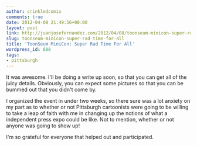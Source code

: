 ```yaml
---
author: crinkledcomix
comments: true
date: 2012-04-08 21:49:56+00:00
layout: post
link: http://juanjosefernandez.com/2012/04/08/toonseum-minicon-super-rad-time-for-all/
slug: toonseum-minicon-super-rad-time-for-all
title: 'ToonSeum MiniCon: Super Rad Time For All'
wordpress_id: 688
tags:
- pittsburgh
---
```


It was awesome. I'll be doing a write up soon, so that you can get all of the juicy details. Obviously, you can expect some pictures so that you can be bummed out that you didn't come by.

I organized the event in under two weeks, so there sure was a lot anxiety on my part as to whether or not Pittsburgh cartoonists were going to be willing to take a leap of faith with me in changing up the notions of what a independent press expo could be like. Not to mention, whether or not anyone was going to show up! 

I'm so grateful for everyone that helped out and participated.
